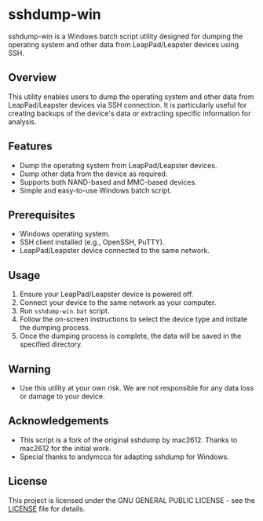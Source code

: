 # sshdump-win

sshdump-win is a Windows batch script utility designed for dumping the operating system and other data from LeapPad/Leapster devices using SSH.

## Overview

This utility enables users to dump the operating system and other data from LeapPad/Leapster devices via SSH connection. It is particularly useful for creating backups of the device's data or extracting specific information for analysis.

## Features

- Dump the operating system from LeapPad/Leapster devices.
- Dump other data from the device as required.
- Supports both NAND-based and MMC-based devices.
- Simple and easy-to-use Windows batch script.

## Prerequisites

- Windows operating system.
- SSH client installed (e.g., OpenSSH, PuTTY).
- LeapPad/Leapster device connected to the same network.

## Usage

1. Ensure your LeapPad/Leapster device is powered off.
2. Connect your device to the same network as your computer.
3. Run `sshdump-win.bat` script.
4. Follow the on-screen instructions to select the device type and initiate the dumping process.
5. Once the dumping process is complete, the data will be saved in the specified directory.

## Warning

- Use this utility at your own risk. We are not responsible for any data loss or damage to your device.

## Acknowledgements

- This script is a fork of the original sshdump by mac2612. Thanks to mac2612 for the initial work.
- Special thanks to andymcca for adapting sshdump for Windows.

## License

This project is licensed under the GNU GENERAL PUBLIC LICENSE - see the [LICENSE](LICENSE) file for details.
